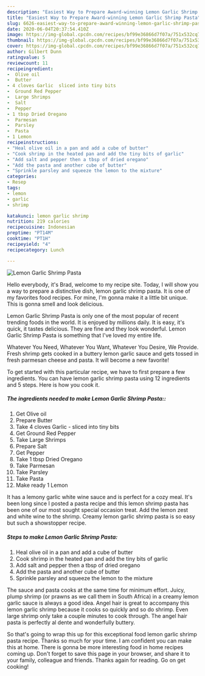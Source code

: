 ```yaml
---
description: "Easiest Way to Prepare Award-winning Lemon Garlic Shrimp Pasta"
title: "Easiest Way to Prepare Award-winning Lemon Garlic Shrimp Pasta"
slug: 6626-easiest-way-to-prepare-award-winning-lemon-garlic-shrimp-pasta
date: 2020-06-04T20:37:54.410Z
image: https://img-global.cpcdn.com/recipes/bf99e36866d7f07a/751x532cq70/lemon-garlic-shrimp-pasta-recipe-main-photo.jpg
thumbnail: https://img-global.cpcdn.com/recipes/bf99e36866d7f07a/751x532cq70/lemon-garlic-shrimp-pasta-recipe-main-photo.jpg
cover: https://img-global.cpcdn.com/recipes/bf99e36866d7f07a/751x532cq70/lemon-garlic-shrimp-pasta-recipe-main-photo.jpg
author: Gilbert Dunn
ratingvalue: 5
reviewcount: 11
recipeingredient:
-  Olive oil
-  Butter
- 4 cloves Garlic  sliced into tiny bits
-  Ground Red Pepper
-  Large Shrimps
-  Salt
-  Pepper
- 1 tbsp Dried Oregano
-  Parmesan
-  Parsley
-  Pasta
- 1 Lemon
recipeinstructions:
- "Heal olive oil in a pan and add a cube of butter"
- "Cook shrimp in the heated pan and add the tiny bits of garlic"
- "Add salt and pepper then a tbsp of dried oregano"
- "Add the pasta and another cube of butter"
- "Sprinkle parsley and squeeze the lemon to the mixture"
categories:
- Resep
tags:
- lemon
- garlic
- shrimp

katakunci: lemon garlic shrimp
nutrition: 219 calories
recipecuisine: Indonesian
preptime: "PT14M"
cooktime: "PT1H"
recipeyield: "4"
recipecategory: Lunch

---
```



![Lemon Garlic Shrimp Pasta](https://img-global.cpcdn.com/recipes/bf99e36866d7f07a/751x532cq70/lemon-garlic-shrimp-pasta-recipe-main-photo.jpg)

Hello everybody, it's Brad, welcome to my recipe site. Today, I will show you a way to prepare a distinctive dish, lemon garlic shrimp pasta. It is one of my favorites food recipes. For mine, I'm gonna make it a little bit unique. This is gonna smell and look delicious.

Lemon Garlic Shrimp Pasta is only one of the most popular of recent trending foods in the world. It is enjoyed by millions daily. It is easy, it's quick, it tastes delicious. They are fine and they look wonderful. Lemon Garlic Shrimp Pasta is something that I've loved my entire life.

Whatever You Need, Whatever You Want, Whatever You Desire, We Provide. Fresh shrimp gets cooked in a buttery lemon garlic sauce and gets tossed in fresh parmesan cheese and pasta. It will become a new favorite!


To get started with this particular recipe, we have to first prepare a few ingredients. You can have lemon garlic shrimp pasta using 12 ingredients and 5 steps. Here is how you cook it.

##### The ingredients needed to make Lemon Garlic Shrimp Pasta::

1. Get  Olive oil
1. Prepare  Butter
1. Take 4 cloves Garlic - sliced into tiny bits
1. Get  Ground Red Pepper
1. Take  Large Shrimps
1. Prepare  Salt
1. Get  Pepper
1. Take 1 tbsp Dried Oregano
1. Take  Parmesan
1. Take  Parsley
1. Take  Pasta
1. Make ready 1 Lemon


It has a lemony garlic white wine sauce and is perfect for a cozy meal. It&#39;s been long since I posted a pasta recipe and this lemon shrimp pasta has been one of our most sought special occasion treat. Add the lemon zest and white wine to the shrimp. Creamy lemon garlic shrimp pasta is so easy but such a showstopper recipe. 

##### Steps to make Lemon Garlic Shrimp Pasta:

1. Heal olive oil in a pan and add a cube of butter
1. Cook shrimp in the heated pan and add the tiny bits of garlic
1. Add salt and pepper then a tbsp of dried oregano
1. Add the pasta and another cube of butter
1. Sprinkle parsley and squeeze the lemon to the mixture


The sauce and pasta cooks at the same time for minimum effort. Juicy, plump shrimp (or prawns as we call them in South Africa) in a creamy lemon garlic sauce is always a good idea. Angel hair is great to accompany this lemon garlic shrimp because it cooks so quickly and so do shrimp. Even large shrimp only take a couple minutes to cook through. The angel hair pasta is perfectly al dente and wonderfully buttery. 

So that's going to wrap this up for this exceptional food lemon garlic shrimp pasta recipe. Thanks so much for your time. I am confident you can make this at home. There is gonna be more interesting food in home recipes coming up. Don't forget to save this page in your browser, and share it to your family, colleague and friends. Thanks again for reading. Go on get cooking!
